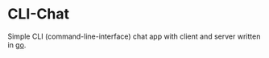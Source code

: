 # CLI-Chat
Simple CLI (command-line-interface) chat app with client and server written in [go](https://go.dev/).
